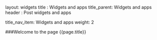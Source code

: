 
layout: widgets
title : Widgets and apps
title_parent: Widgets and apps
header : Post widgets and apps

title_nav_item: Widgets and apps
weight: 2



###Welcome to the page {{page.title}}